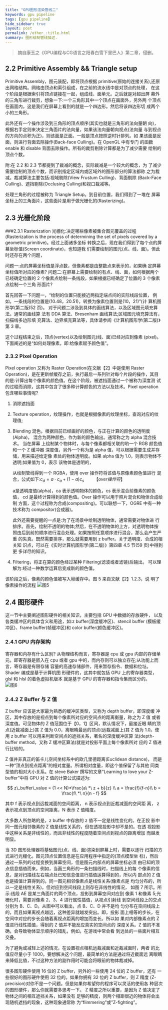 ```yaml
---
title: "GPU图形渲染管线二"
keywords: gpu pipeline
tags: [gpu pipeline]
hide_sidebar: true
layout: post
permalink: /other_:title.html
summary: 图形绘制管线描述.
---
```


> 摘自康玉之《GPU编程与CG语言之阳春白雪下里巴人》第二章，侵删。

## 2.2 Primitive Assembly && Triangle setup
Primitive Assembly，图元装配，即将顶点根据 primitive(原始的连接关系),还原出网格结构。网格由顶点和索引组成，在之前的流水线中是对顶点的处理， 在这个阶段是根据索引将顶点链接在一起，组成线、面单元。之后就是对超出屏 幕外的三角形进行裁剪，想象一下:一个三角形其中一个顶点在画面外，另外两 个顶点在画面内，这是我们在屏幕上看到的就是一个四边形。然后将该四边形切 成两个小的三角形。

此外还有一个操作涉及到三角形的顶点顺序(其实也就是三角形的法向量朝 向)，根据右手定则来决定三角面片的法向量，如果该法向量朝向视点(法向量 与到视点的方向的点积为正)，则该面是正面。一般是顶点按照逆时针排列。如 果该面是反面，则进行背面去除操作(Back-face Culling)。在 OpenGL 中有专门 的函数 enable 和 disable 背面去除操作。所有的裁剪剔除计算都是为了减少需要 绘制的顶点个数。

附:在 2.2 和 2.3 节都提到了裁减的概念，实际裁减是一个较大的概念，为 了减少需要绘制的顶点个数，而识别指定区域内或区域外的图形部分的算法都称 之为裁减。裁减算法主要包括:视域剔除(View Frustum Culling)、背面剔除 (Back-Face Culling)、遮挡剔除(Occlusing Culling)和视口裁减等。

处理三角形的过程被称为 Triangle Setup。到目前位置，我们得到了一堆在 屏幕坐标上的三角面片，这些面片是用于做光栅化的(Rasterizing)。


## 2.3 光栅化阶段
###2.3.1 Rasterization
光栅化:决定哪些像素被集合图元覆盖的过程(Rasterization is the process of determining the set of pixels covered by a geometric primitive)。经过上面诸多坐标 转换之后，现在我们得到了每个点的屏幕坐标值(Screen coordinate)，也知道我 们需要绘制的图元(点、线、面)。但此时还存在两个问题，

问题一:点的屏幕坐标值是浮点数，但像素都是由整数点来表示的，如果确 定屏幕坐标值所对应的像素?
问题二:在屏幕上需要绘制的有点、线、面，如何根据两个已经确定位置的 2 个像素点绘制一条线段，如果根据已经确定了位置的 3 个像素点绘制一个三角 形面片?

首先回答一下问题一，“绘制的位置只能接近两指定端点间的实际线段位置， 例如，一条线段的位置是(10.48，20.51)，转换为像素位置则是(10，21)”(计 算机图形学(第二版)52 页)。
对于问题二涉及到具体的画线算法，以及区域图元填充算法。通常的画线算 法有 DDA 算法、Bresenham 画线算法;区域图元填充算法有，扫描线多边形填 充算法、边界填充算法等，具体请参阅《计算机图形学(第二版)》第 3 章。

这个过程结束之后，顶点(vertex)以及绘制图元(线、面)已经对应到像素 (pixel)。下面阐述的是“如何处理像素，即:给像素赋予颜色值”。


### 2.3.2 Pixel Operation
Pixel operation 又称为 Raster Operation(在文献【2】中是使用 Raster Operation)，是在更新帧缓存之前，执行最后一系列针对每个片段的操作，其目 的是:计算出每个像素的颜色值。在这个阶段，被遮挡面通过一个被称为深度测 试的过程而消除，这其中包含了很多种计算颜色的方法以及技术。Pixel operation 包含哪些事情呢?

1. 消除遮挡面
2. Texture operation，纹理操作，也就是根据像素的纹理坐标，查询对应的纹理值; 
3. Blending 混色，根据目前已经画好的颜色，与正在计算的颜色的透明度(Alpha)， 混合为两种颜色，作为新的颜色输出。通常称之为 alpha 混合技术。 当在屏幕 上绘制某个物体时，与每个像素都相关联的哟一个 RGB 颜色值和一个 Z 缓冲器 深度值，另外一个称为是 alpha 值，可以根据需要生成并存储，用来描述给定像 素处的物体透明度。如果 alpha 值为 1.0，则表示物体不透明;如果值为 0，表示 该物体是透明的，

	从绘制管线得到一个 RGBA，使用 over 操作符将该值与原像素颜色值进行 混合，公式如下:$c_d = a \cdot c_a + (1-a)c_s \qquad 【over操作符】$

	a是透明度值(alpha)，ca 表示透明物体的颜色，cs 表示混合前像素的颜色
值， cd 是最终计算得到的颜色值。Over 操作可以用于照片混合和物体合成绘制 方面，这个过程称为合成(compositing)。可以联想一下，OGRE 中有一种技术称为 compositor(合成器)。

	此外还需要提醒的一点是:为了在场景中绘制透明物体，通常需要对物体进 行排序。首先，绘制不透明的物体;然后，在不透明物体的上方，对透明物体按 照由后到前的顺序进行混合处理。如果按照任意顺序进行混合，那么会产生严重 的失真。既然需要排序，那么就需要用到 z buffer。关于透明度、合成的相关知 识点，可以在《实时计算机图形学(第二版)》第四章 4.5 节(59 页)中得到更 多详尽的知识。

4. Filtering，将正在算的颜色经过某种 Filtering(滤波或者滤镜)后输出。 可以理解为:经过一种数学运算后变成新的颜色值。

该阶段之后，像素的颜色值被写入帧缓存中。图 5 来自文献【2】1.2.3，说 明了像素操作的流程
![图5](http://img.blog.csdn.net/20170717132544860?watermark/2/text/aHR0cDovL2Jsb2cuY3Nkbi5uZXQvQkRhbGFzamE=/font/5a6L5L2T/fontsize/400/fill/I0JBQkFCMA==/dissolve/70/gravity/SouthEast)


## 2.4 图形硬件

这一节中主要阐述图形硬件的相关知识，主要包括 GPU 中数据的存放硬件， 以及各类缓冲区的具体含义和用途，如:z buffer(深度缓冲区)、stencil buffer (模板缓冲区)、frame buffer(帧缓冲区)和 color buffer(颜色缓冲区)。

### 2.4.1 GPU 内存架构
寄存器和内存有什么区别?
从物理结构而言，寄存器是 cpu 或 gpu 内部的存储单元，即寄存器是嵌入在 cpu 或者 gpu 中的，而内存则可以独立存在;从功能上而言，寄存器是有限存储 容量的高速存储部件，用来暂存指令、数据和位址。Shader 编成是基于计算机图 形硬件的，这其中就包括 GPU 上的寄存器类型，glsl 和 hlsl 的着色虚拟机版本 就是基于 GPU 的寄存器和指令集而区分的。
![图6](http://img.blog.csdn.net/20170717132722868?watermark/2/text/aHR0cDovL2Jsb2cuY3Nkbi5uZXQvQkRhbGFzamE=/font/5a6L5L2T/fontsize/400/fill/I0JBQkFCMA==/dissolve/70/gravity/SouthEast)

### 2.4.2 Z Buffer 与 Z 值
Z buffer 应该是大家最为熟悉的缓冲区类型，又称为 depth buffer，即深度缓 冲区，其中存放的是视点到每个像素所对应的空间点的距离衡量，称之为 Z 值 或者深度值。可见物体的 Z 值范围位于【0，1】区间，默认情况下，最接近眼 睛的顶点(近裁减面上)其 Z 值为 0.0，离眼睛最远的顶点(远裁减面上)其 Z 值为 1.0。使用 z buffer 可以用来判断空间点的遮挡关系，著名的深度缓冲区算 法(depth-buffer method，又称 Z 缓冲区算法)就是对投影平面上每个像素所对 应的 Z 值进行比较的。

Z 值并非真正的笛卡儿空间坐标系中的欧几里德距离(Euclidean distance)， 而是一种“顶点到视点距离”的相对度量。所谓相对度量，即这个值保留了与其他 同类型值的相对大小关系。在 steve Baker 撰写的文章“Learning to love your Z-buffer”中将 GPU 对 Z 值的计算公式描述为:

$$
z\_buffer\_value = (1 << N)*\frac{a\ *\ z + b}{z} \\
a = \frac{f}{f-n}\\
b = \frac{f\ *\ n}{n - f}
$$

其中 f 表示视点到远裁减面的空间距离， n 表示视点到近裁减面的空间距 离， z 表示视点到顶点的空间距离，N 表示 Z 值精度。

大多数人所忽略的是，z buffer 中存放的 z 值不一定是线性变化的。在正投 影中同一图元相邻像素的 Z 值是线性关系的，但在透视投影中却不是的。在透 视投影中这种关系是非线性的，而且非线性的程度随着空间点到视点的距离增加 而越发明显。

当 3D 图形处理器将基础图元(点、线、面)渲染到屏幕上时，需要以逐行 扫描的方式进行光栅化。图元顶点位置信息是在应用程序中指定的(顶点模型坐 标)，然后通过一系列的过程变换到屏幕空间，但是图元内部点的屏幕坐标必须 由已知的顶点信息插值而来。例如，当画三角形的一条扫描线时，扫描线上的每 个像素的信息，是对扫描线左右端点处已知信息值进行插值运算得到的，所以内 部点的 Z 值也是插值计算得到的。同一图元相邻像素点是线性关系(像素点是 均匀分布的，所以一定是线性关系)，但对应到空间线段上则存在非线性的情况， 如图 7 所示。所示:线段 AE 是某三角面片的两个顶点，投影到屏幕空间对应到 像素 1 和像素 5;光栅化时，需要对像素 2、3、4 进行属性插值，从视点引射线 到空间线段上的交点分别为 B、C、D。从图中可以看出，点 B、C、D 并不是均 匀分布在空间线段上的，而且如果离视点越远，这种差异就越发突出。即，投影 面上相等的步长，在空间中对应的步长会随着离视点距离的增加而变长。所以如 果对内部像素点的 Z 值进行线性插值，得到的 Z 值并不能反应真实的空间点的 深度关系。Z 值的不准确，会导致物体显示顺序的错乱，例如，在游戏中常会看 到远处的一些面片相互交叠。

为了避免或减轻上述的情况，在设置视点相机远裁减面和近裁减面时，两者 的比值应尽量小于 1000。要想解决这个问题，最简单的方法是通过将近截面远 离眼睛来降低比值，不过这种方法的副作用时可能会将眼前的物体裁减掉。

很多图形硬件使用 16 位的 Z buffer，另外的一些使用 24 位的 Z buffer，还有 一些很好的图形硬件使用 32 位的。如果你拥有 32 位的 Z buffer，则 Z 精度 (Z-precision)对你不是一个问题。但是如果你希望你的程序可以灵活的使用各 种层次的图形硬件，那么你就需要多思考一下。
Z 精度之所以重要，是因为 Z 值决定了物体之间的相互遮挡关系，如果没有 足够的精度，则两个相距很近的物体将会出现随机遮挡的现象，这种现象通常称 为“flimmering”或”Z-fighting”。